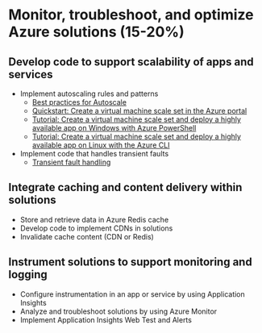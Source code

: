 # Monitor, troubleshoot, and optimize Azure solutions (15-20%)

## Develop code to support scalability of apps and services 
* Implement autoscaling rules and patterns 
    * [Best practices for Autoscale](https://docs.microsoft.com/en-us/azure/azure-monitor/platform/autoscale-best-practices)
    * [Quickstart: Create a virtual machine scale set in the Azure portal](https://docs.microsoft.com/en-us/azure/virtual-machine-scale-sets/quick-create-portal)
    * [Tutorial: Create a virtual machine scale set and deploy a highly available app on Windows with Azure PowerShell](https://docs.microsoft.com/en-us/azure/virtual-machines/windows/tutorial-create-vmss)
    * [Tutorial: Create a virtual machine scale set and deploy a highly available app on Linux with the Azure CLI](https://docs.microsoft.com/en-us/azure/virtual-machines/linux/tutorial-create-vmss)
* Implement code that handles transient faults
    * [Transient fault handling](https://docs.microsoft.com/en-us/azure/architecture/best-practices/transient-faults)
## Integrate caching and content delivery within solutions 
* Store and retrieve data in Azure Redis cache
* Develop code to implement CDNs in solutions
* Invalidate cache content (CDN or Redis)
## Instrument solutions to support monitoring and logging 
* Configure instrumentation in an app or service by using Application Insights
* Analyze and troubleshoot solutions by using Azure Monitor
* Implement Application Insights Web Test and Alerts